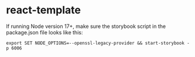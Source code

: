 # react-template

If running Node version 17+, make sure the storybook script in the package.json file looks like this:

```
export SET NODE_OPTIONS=--openssl-legacy-provider && start-storybook -p 6006
```

